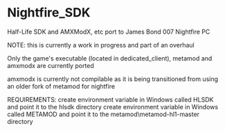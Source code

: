 # Nightfire_SDK
Half-Life SDK and AMXModX, etc port to James Bond 007 Nightfire PC

NOTE: this is currently a work in progress and part of an overhaul

Only the game's executable (located in dedicated_client), metamod and amxmodx are currently ported

amxmodx is currently not compilable as it is being transitioned from using an older fork of metamod for nightfire

REQUIREMENTS: create environment variable in Windows called HLSDK and point it to the hlsdk directory create environment variable in Windows called METAMOD and point it to the metamod\metamod-hl1-master directory
